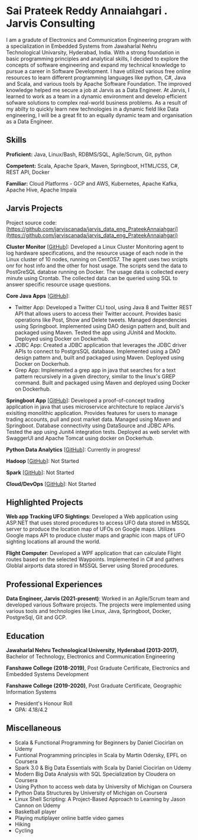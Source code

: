 # Sai Prateek Reddy Annaiahgari . Jarvis Consulting

I am a gradute of Electronics and Communication Engineering program with a specialization in Embedded Systems from Jawaharlal Nehru Technological Univarsity, Hyderabad, India. With a strong foundation in basic programming principles and analytical skills, I decided to explore the concepts of software engineering and expand my technical knowledge to pursue a career in Software Development. I have utilized various free online resources to learn different programming languages like python, C#, Java and Scala, and various tools by Apache Software Foundation. The improved knowledge helped me secure a job at Jarvis as a Data Engineer. At Jarvis, I learned to work as a team in a dynamic environment and develop efficient sofware solutions to complex real-world business problems. As a result of my abilty to quickly learn new technologies in a dynamic field like Data engineering, I will be a great fit to an equally dynamic team and organisation as a Data Engineer.

## Skills

**Proficient:** Java, Linux/Bash, RDBMS/SQL, Agile/Scrum, Git, python

**Competent:** Scala, Apache Spark, Maven, Springboot, HTML/CSS, C#, REST API, Docker

**Familiar:** Cloud Platforms - GCP and AWS, Kubernetes, Apache Kafka, Apache Hive, Apache Impala

## Jarvis Projects

Project source code: [https://github.com/jarviscanada/jarvis_data_eng_PrateekAnnaiahgari](https://github.com/jarviscanada/jarvis_data_eng_PrateekAnnaiahgari)


**Cluster Monitor** [[GitHub](https://github.com/jarviscanada/jarvis_data_eng_PrateekAnnaiahgari/tree/master/linux_sql)]: Developed a Linux Cluster Monitoring agent to log hardware specifications, and the resource usage of each node in the Linux cluster of 10 nodes, running on CentOS7. The agent uses two srcipts onr for host info and the other for host usage. The scripts send the data to PostGreSQL databse running on Docker. The usage data is collected every minute using Crontab. The collected data can be queried using SQL to answer specific resource usage questions.

**Core Java Apps** [[GitHub](https://github.com/jarviscanada/jarvis_data_eng_PrateekAnnaiahgari/tree/master/core_java)]:
      
  - Twitter App: Developed a Twitter CLI tool, using Java 8 and Twitter REST API that allows users to access their Twitter account. Provides basic operations like Post, Show and Delete tweets. Managed dependencies using Springboot. Implemented using DAO design pattern and, built and packaged using Maven. Tested the app using JUnit4 and Mockito. Deployed using Docker on Dockerhub.
  - JDBC App: Created a JDBC application that leverages the JDBC driver APIs to connect to PostgrsSQL database. Implemented using a DAO design pattern and, built and packaged using Maven. Deployed using Docker on Dockerhub.
  - Grep App: Implemented a grep app in java that searches for a text pattern recursively in a given directory, similar to the linux's GREP command.  Built and packaged using Maven and deployed using Docker on Dockerhub.

**Springboot App** [[GitHub](https://github.com/jarviscanada/jarvis_data_eng_PrateekAnnaiahgari/tree/master/springboot)]: Developed a proof-of-concept trading application in java that uses microservice architecture to replace Jarvis's exisiting monolithic application. Provides features for users to manage trading accounts, pull and post market data. Managed using Maven and Springboot. Database connectivity using DataSource and JDBC APIs. Tested the app using Junit4 integration tests. Deployed as web servlet with SwaggerUI and Apache Tomcat using docker on Dockerhub.

**Python Data Analytics** [[GitHub](https://github.com/jarviscanada/jarvis_data_eng_PrateekAnnaiahgari/tree/master/python_data_anlytics)]: Currently in progress!

**Hadoop** [[GitHub](https://github.com/jarviscanada/jarvis_data_eng_PrateekAnnaiahgari/tree/master/hadoop)]: Not Started

**Spark** [[GitHub](https://github.com/jarviscanada/jarvis_data_eng_PrateekAnnaiahgari/tree/master/spark)]: Not Started

**Cloud/DevOps** [[GitHub](https://github.com/jarviscanada/jarvis_data_eng_PrateekAnnaiahgari/tree/master/cloud_devops)]: Not Started


## Highlighted Projects
**Web app Tracking UFO Sightings**: Developed a Web application using ASP.NET that uses stored procedures to access UFO data stored in MSSQL server to produce the location map of UFOs on Google maps. Utilizes Google maps API to produce cluster maps and graphic icon maps of UFO sighting locations all around the world.

**Flight Computer**: Developed a WPF application that can calculate Flight routes based on the selected Waypoints. Implemented in C# and gathers Globlal airports data stored in MSSQL Server using Stored procedures.


## Professional Experiences

**Data Engineer, Jarvis (2021-present)**: Worked in an Agile/Scrum team and developed various Software projects. The projects were implemented using various tools and technologies like Linux, Java, Springboot, Docker, PostgreSql, Git and GCP.


## Education
**Jawaharlal Nehru Technological University, Hyderabad (2013-2017)**, Bachelor of Technology, Electronics and Communication Engineering

**Fanshawe College (2018-2019)**, Post Graduate Certificate, Electronics and Embedded Systems Development

**Fanshawe College (2019-2020)**, Post Graduate Certificate, Geographic Information Systems
- President's Honour Roll
- GPA: 4.18/4.2


## Miscellaneous
- Scala & Functional Programming for Beginners by Daniel Ciocirlan on Udemy
- Funtional Programming principles in Scala by Martin Odersky, EPFL on Coursera
- Spark 3.0 & Big Data Essentials with Scala by Daniel Ciocirlan on Udemy
- Modern Big Data Analysis with SQL Specialization by Cloudera on Coursera
- Using Python to access web data by University of Michigan on Coursera
- Python Data Structures by University of Michigan on Coursera
- Linux Shell Scripting: A Project-Based Approach to Learning by Jason Cannon on Udemy
- Basketball player
- Playing mutiplayer online battle video games
- Hiking
- Cycling